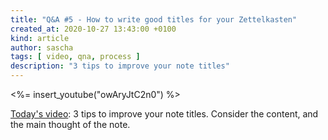 ```yaml
---
title: "Q&A #5 - How to write good titles for your Zettelkasten"
created_at: 2020-10-27 13:43:00 +0100
kind: article
author: sascha
tags: [ video, qna, process ]
description: "3 tips to improve your note titles"
---
```

<%= insert_youtube("owAryJtC2n0") %>

[Today's video](https://youtu.be/owAryJtC2n0): 3 tips to improve your note titles. Consider the content, and the main thought of the note.
